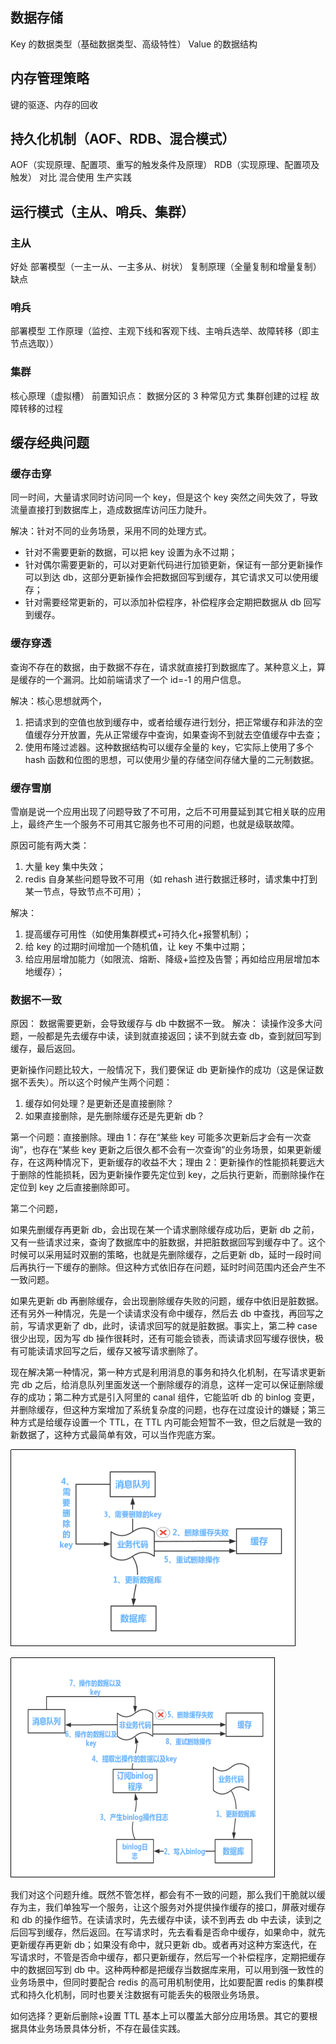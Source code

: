 ## 数据存储

Key 的数据类型（基础数据类型、高级特性）
Value 的数据结构

## 内存管理策略

键的驱逐、内存的回收

## 持久化机制（AOF、RDB、混合模式）

AOF（实现原理、配置项、重写的触发条件及原理）
RDB（实现原理、配置项及触发）
对比
混合使用
生产实践

## 运行模式（主从、哨兵、集群）

### 主从

好处
部署模型（一主一从、一主多从、树状）
复制原理（全量复制和增量复制）
缺点

### 哨兵

部署模型
工作原理（监控、主观下线和客观下线、主哨兵选举、故障转移（即主节点选取））

### 集群

核心原理（虚拟槽）
前置知识点： 数据分区的 3 种常见方式
集群创建的过程
故障转移的过程

## 缓存经典问题

### 缓存击穿

同一时间，大量请求同时访问同一个 key，但是这个 key 突然之间失效了，导致流量直接打到数据库上，造成数据库访问压力陡升。

解决：针对不同的业务场景，采用不同的处理方式。

- 针对不需要更新的数据，可以把 key 设置为永不过期；
- 针对偶尔需要更新的，可以对更新代码进行加锁更新，保证有一部分更新操作可以到达 db，这部分更新操作会把数据回写到缓存，其它请求又可以使用缓存；
- 针对需要经常更新的，可以添加补偿程序，补偿程序会定期把数据从 db 回写到缓存。

### 缓存穿透

查询不存在的数据，由于数据不存在，请求就直接打到数据库了。某种意义上，算是缓存的一个漏洞。比如前端请求了一个 id=-1 的用户信息。

解决：核心思想就两个，

1. 把请求到的空值也放到缓存中，或者给缓存进行划分，把正常缓存和非法的空值缓存分开放置，先从正常缓存中查询，如果查询不到就去空值缓存中去查；
2. 使用布隆过滤器。这种数据结构可以缓存全量的 key，它实际上使用了多个 hash 函数和位图的思想，可以使用少量的存储空间存储大量的二元制数据。

### 缓存雪崩

雪崩是说一个应用出现了问题导致了不可用，之后不可用蔓延到其它相关联的应用上，最终产生一个服务不可用其它服务也不可用的问题，也就是级联故障。

原因可能有两大类：

1. 大量 key 集中失效；
2. redis 自身某些问题导致不可用（如 rehash 进行数据迁移时，请求集中打到某一节点，导致节点不可用）；

解决：

1. 提高缓存可用性（如使用集群模式+可持久化+报警机制）；
2. 给 key 的过期时间增加一个随机值，让 key 不集中过期；
3. 给应用层增加能力（如限流、熔断、降级+监控及告警；再如给应用层增加本地缓存）；

### 数据不一致

原因： 数据需要更新，会导致缓存与 db 中数据不一致。
解决： 读操作没多大问题，一般都是先去缓存中读，读到就直接返回；读不到就去查 db，查到就回写到缓存，最后返回。

更新操作问题比较大，一般情况下，我们要保证 db 更新操作的成功（这是保证数据不丢失）。所以这个时候产生两个问题：

1. 缓存如何处理？是更新还是直接删除？
2. 如果直接删除，是先删除缓存还是先更新 db？

第一个问题：直接删除。理由 1：存在“某些 key 可能多次更新后才会有一次查询”，也存在“某些 key 更新之后很久都不会有一次查询”的业务场景，如果更新缓存，在这两种情况下，更新缓存的收益不大；理由 2：更新操作的性能损耗要远大于删除的性能损耗，因为更新操作要先定位到 key，之后执行更新，而删除操作在定位到 key 之后直接删除即可。

第二个问题，

如果先删缓存再更新 db，会出现在某一个请求删除缓存成功后，更新 db 之前，又有一些请求过来，查询了数据库中的脏数据，并把脏数据回写到缓存中了。这个时候可以采用延时双删的策略，也就是先删除缓存，之后更新 db，延时一段时间后再执行一下缓存的删除。但这种方式依旧存在问题，延时时间范围内还会产生不一致问题。

如果先更新 db 再删除缓存，会出现删除缓存失败的问题，缓存中依旧是脏数据。还有另外一种情况，先是一个读请求没有命中缓存，然后去 db 中查找，再回写之前，写请求更新了 db，此时，读请求回写的就是脏数据。事实上，第二种 case 很少出现，因为写 db 操作很耗时，还有可能会锁表，而读请求回写缓存很快，极有可能读请求回写之后，缓存又被写请求删除了。

现在解决第一种情况，第一种方式是利用消息的事务和持久化机制，在写请求更新完 db 之后，给消息队列里面发送一个删除缓存的消息，这样一定可以保证删除缓存的成功；第二种方式是引入阿里的 canal 组件，它能监听 db 的 binlog 变更，并删除缓存，但这种方案增加了系统复杂度的问题，也存在过度设计的嫌疑；第三种方式是给缓存设置一个 TTL，在 TTL 内可能会短暂不一致，但之后就是一致的新数据了，这种方式最简单有效，可以当作兜底方案。

![利用mq的持久化与事务机制保证缓存删除成功](./redis/image/1747978293737.png)

![利用binlog订阅机制+mq保证缓存删除成功](./redis/image/1747978300830.png)

我们对这个问题升维。既然不管怎样，都会有不一致的问题，那么我们干脆就以缓存为主，我们单独写一个服务，让这个服务对外提供操作缓存的接口，屏蔽对缓存和 db 的操作细节。在读请求时，先去缓存中读，读不到再去 db 中去读，读到之后回写到缓存，然后返回。在写请求时，先去看看是否命中缓存，如果命中，就先更新缓存再更新 db；如果没有命中，就只更新 db。或者再对这种方案迭代，在写请求时，不管是否命中缓存，都只更新缓存，然后写一个补偿程序，定期把缓存中的数据回写到 db 中。这种两种都是把缓存当数据库来用，可以用到强一致性的业务场景中，但同时要配合 redis 的高可用机制使用，比如要配置 redis 的集群模式和持久化机制，同时也要关注数据有可能丢失的极限业务场景。

如何选择？更新后删除+设置 TTL 基本上可以覆盖大部分应用场景。其它的要根据具体业务场景具体分析，不存在最佳实践。
